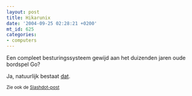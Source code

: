 ```yaml
---
layout: post
title: Hikarunix
date: '2004-09-25 02:28:21 +0200'
mt_id: 625
categories:
- computers
---
```

Een compleet besturingssysteem gewijd aan het duizenden jaren oude bordspel Go?

Ja, natuurlijk bestaat <a href="http://www.hikarunix.org/">dat</a>.

<small>Zie ook de <a href="http://games.slashdot.org/games/04/09/24/1742243.shtml?tid=202&tid=106">Slashdot-post</a></small>
